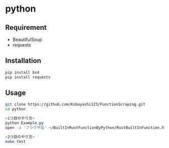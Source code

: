# python

## Requirement

- BeautifulSoup
- requests

## Installation

```bash
pip install bs4
pip install requests
```

## Usage

```bash
git clone https://github.com/Kobayashi123/FunctionScraping.git
cd python

<1つ目のやり方>
python Example.py
open -a 'ブラウザ名' ~/BuiltInRustFunctionByPython/RustBuiltInFunction.html

<2つ目のやり方>
make test
```

